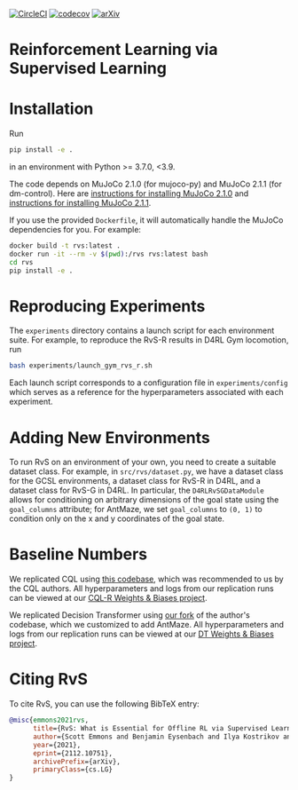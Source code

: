 [![CircleCI](https://circleci.com/gh/scottemmons/rvs/tree/main.svg?style=svg)](https://circleci.com/gh/scottemmons/rvs/tree/main)
[![codecov](https://codecov.io/gh/scottemmons/rvs/branch/main/graph/badge.svg)](https://codecov.io/gh/scottemmons/rvs)
[![arXiv](https://img.shields.io/badge/arXiv-2112.10751-b31b1b.svg)](https://arxiv.org/abs/2112.10751)

# Reinforcement Learning via Supervised Learning

# Installation

Run
```bash
pip install -e .
```
in an environment with Python >= 3.7.0, <3.9.

The code depends on MuJoCo 2.1.0 (for mujoco-py) and MuJoCo 2.1.1 (for dm-control). Here are [instructions for installing MuJoCo 2.1.0](https://github.com/openai/mujoco-py/tree/fb4babe73b1ef18b4bea4c6f36f6307e06335a2f#install-mujoco)
and [instructions for installing MuJoCo 2.1.1](https://github.com/deepmind/dm_control/tree/84fc2faa95ca2b354f3274bb3f3e0d29df7fb337#requirements-and-installation).

If you use the provided `Dockerfile`, it will automatically handle the MuJoCo
dependencies for you. For example:
```bash
docker build -t rvs:latest .
docker run -it --rm -v $(pwd):/rvs rvs:latest bash
cd rvs
pip install -e .
```

# Reproducing Experiments

The `experiments` directory contains a launch script for each environment suite. For
example, to reproduce the RvS-R results in D4RL Gym locomotion, run
```bash
bash experiments/launch_gym_rvs_r.sh
```
Each launch script corresponds to a configuration file in `experiments/config` which
serves as a reference for the hyperparameters associated with each experiment.

# Adding New Environments

To run RvS on an environment of your own, you need to create a suitable dataset class.
For example, in `src/rvs/dataset.py`, we have a dataset class for the GCSL environments,
a dataset class for RvS-R in D4RL, and a dataset class for RvS-G in D4RL. In particular,
the `D4RLRvSGDataModule` allows for conditioning on arbitrary dimensions of the goal
state using the `goal_columns` attribute; for AntMaze, we set `goal_columns` to `(0, 1)`
to condition only on the x and y coordinates of the goal state.

# Baseline Numbers

We replicated CQL using [this codebase](https://github.com/scottemmons/youngs-cql),
which was recommended to us by the CQL authors. All hyperparameters and logs from our
replication runs can be viewed at our [CQL-R Weights & Biases project](https://wandb.ai/scottemmons/SimpleSAC--cql).

We replicated Decision Transformer using [our fork](https://github.com/scottemmons/decision-transformer)
of the author's codebase, which we customized to add AntMaze. All hyperparameters and
logs from our replication runs can be viewed at our [DT Weights & Biases project](https://wandb.ai/scottemmons/decision-transformer).

# Citing RvS

To cite RvS, you can use the following BibTeX entry:

```bibtex
@misc{emmons2021rvs,
      title={RvS: What is Essential for Offline RL via Supervised Learning?}, 
      author={Scott Emmons and Benjamin Eysenbach and Ilya Kostrikov and Sergey Levine},
      year={2021},
      eprint={2112.10751},
      archivePrefix={arXiv},
      primaryClass={cs.LG}
}
```